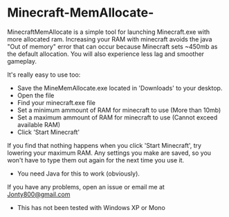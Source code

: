 Minecraft-MemAllocate-
======================

MinecraftMemAllocate is a simple tool for launching Minecraft.exe with more allocated ram.
Increasing your RAM with minecraft avoids the java "Out of memory" error that can occur because Minecraft sets ~450mb as the default allocation.
You will also experience less lag and smoother gameplay.

It's really easy to use too:
* Save the MineMemAllocate.exe located in 'Downloads' to your desktop.
* Open the file
* Find your minecraft.exe file
* Set a minimum ammount of RAM for minecraft to use (More than 10mb)
* Set a maximum ammount of RAM for minecraft to use (Cannot exceed available RAM)
* Click 'Start Minecraft'

If you find that nothing happens when you click 'Start Minecraft', try lowering your maximum RAM.
Any settings you make are saved, so you won't have to type them out again for the next time you use it.

* You need Java for this to work (obviously).

If you have any problems, open an issue or email me at Jonty800@gmail.com

* This has not been tested with Windows XP or Mono